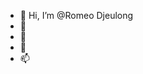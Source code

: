 - 👋 Hi, I’m @Romeo Djeulong
- 👀 
- 🌱 
- 💞️ 
- 📫 

<!---
RomsonD/RomsonD is a ✨ special ✨ repository because its `README.md` (this file) appears on your GitHub profile.
You can click the Preview link to take a look at your changes.
--->
